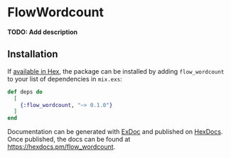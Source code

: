# FlowWordcount

**TODO: Add description**

## Installation

If [available in Hex](https://hex.pm/docs/publish), the package can be installed
by adding `flow_wordcount` to your list of dependencies in `mix.exs`:

```elixir
def deps do
  [
    {:flow_wordcount, "~> 0.1.0"}
  ]
end
```

Documentation can be generated with [ExDoc](https://github.com/elixir-lang/ex_doc)
and published on [HexDocs](https://hexdocs.pm). Once published, the docs can
be found at <https://hexdocs.pm/flow_wordcount>.

